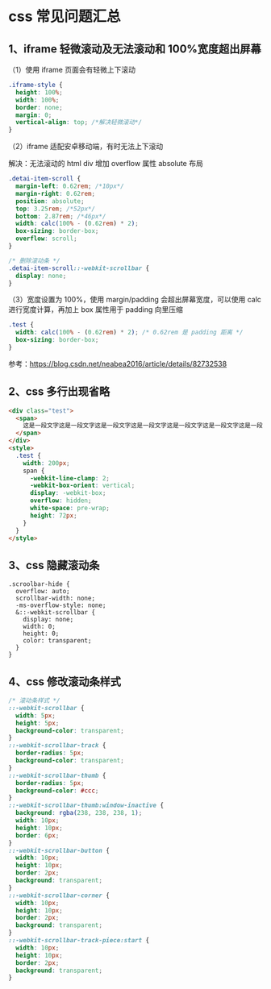 # css 常见问题汇总

## 1、iframe 轻微滚动及无法滚动和 100%宽度超出屏幕

（1）使用 iframe 页面会有轻微上下滚动

```css
.iframe-style {
  height: 100%;
  width: 100%;
  border: none;
  margin: 0;
  vertical-align: top; /*解决轻微滚动*/
}
```

（2）iframe 适配安卓移动端，有时无法上下滚动

解决：无法滚动的 html div 增加 overflow 属性 absolute 布局

```css
.detai-item-scroll {
  margin-left: 0.62rem; /*10px*/
  margin-right: 0.62rem;
  position: absolute;
  top: 3.25rem; /*52px*/
  bottom: 2.87rem; /*46px*/
  width: calc(100% - (0.62rem) * 2);
  box-sizing: border-box;
  overflow: scroll;
}

/* 删除滚动条 */
.detai-item-scroll::-webkit-scrollbar {
  display: none;
}
```

（3）宽度设置为 100%，使用 margin/padding 会超出屏幕宽度，可以使用 calc 进行宽度计算，再加上 box 属性用于 padding 向里压缩

```css
.test {
  width: calc(100% - (0.62rem) * 2); /* 0.62rem 是 padding 距离 */
  box-sizing: border-box;
}
```

参考：https://blog.csdn.net/neabea2016/article/details/82732538

## 2、css 多行出现省略

```html
<div class="test">
  <span>
    这是一段文字这是一段文字这是一段文字这是一段文字这是一段文字这是一段文字这是一段文字这是一段文字
  </span>
</div>
<style>
  .test {
    width: 200px;
    span {
      -webkit-line-clamp: 2;
      -webkit-box-orient: vertical;
      display: -webkit-box;
      overflow: hidden;
      white-space: pre-wrap;
      height: 72px;
    }
  }
</style>
```

## 3、css 隐藏滚动条

```less
.scroolbar-hide {
  overflow: auto;
  scrollbar-width: none;
  -ms-overflow-style: none;
  &::-webkit-scrollbar {
    display: none;
    width: 0;
    height: 0;
    color: transparent;
  }
}
```

## 4、css 修改滚动条样式

```css
/* 滚动条样式 */
::-webkit-scrollbar {
  width: 5px;
  height: 5px;
  background-color: transparent;
}
::-webkit-scrollbar-track {
  border-radius: 5px;
  background-color: transparent;
}
::-webkit-scrollbar-thumb {
  border-radius: 5px;
  background-color: #ccc;
}
::-webkit-scrollbar-thumb:window-inactive {
  background: rgba(238, 238, 238, 1);
  width: 10px;
  height: 10px;
  border: 6px;
}
::-webkit-scrollbar-button {
  width: 10px;
  height: 10px;
  border: 2px;
  background: transparent;
}
::-webkit-scrollbar-corner {
  width: 10px;
  height: 10px;
  border: 2px;
  background: transparent;
}
::-webkit-scrollbar-track-piece:start {
  width: 10px;
  height: 10px;
  border: 2px;
  background: transparent;
}
```
